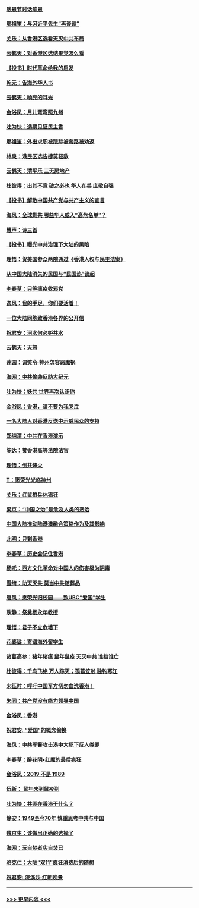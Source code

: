 #### [感恩节时话感恩](../pages/nsc993/n11687568.md?t=11290033) 
#### [廖祖笙：与习近平先生“再谈谈”](../pages/nsc993/n11687005.md?t=11290033) 
#### [关乐：从香港区选看天灭中共布局](../pages/nsc993/n11686647.md?t=11290033) 
#### [云鹤天：对香港区选结果党怎么看](../pages/nsc993/n11686216.md?t=11290033) 
#### [【投书】时代革命给我的启发](../pages/nsc993/n11684287.md?t=11290033) 
#### [乾元：告海外华人书](../pages/nsc993/n11684044.md?t=11290033) 
#### [云鹤天：响亮的耳光](../pages/nsc993/n11684254.md?t=11290033) 
#### [金浴凤：月儿弯弯照九州](../pages/nsc993/n11684231.md?t=11290033) 
#### [吐为快：选票见证民主香](../pages/nsc993/n11684206.md?t=11290033) 
#### [廖祖笙：外出求职被跟踪被套路被劝返](../pages/nsc993/n11683874.md?t=11290033) 
#### [林泉：港民区选告捷莫轻敌](../pages/nsc993/n11683930.md?t=11290033) 
#### [云鹤天：清平乐 三无房地产](../pages/nsc993/n11681521.md?t=11290033) 
#### [杜彼得：出其不意 破之必也 华人在美 庄敬自强](../pages/nsc993/n11679554.md?t=11290033) 
#### [【投书】解散中国共产党与共产主义的宣言](../pages/nsc993/n11679177.md?t=11290033) 
#### [海风：全球剿共 哪些华人或入“高危名单”？](../pages/nsc993/n11678617.md?t=11290033) 
#### [慧声：诗三首](../pages/nsc993/n11678848.md?t=11290033) 
#### [【投书】曝光中共治理下大陆的黑暗](../pages/nsc993/n11678674.md?t=11290033) 
#### [理悟：贺美国参众两院通过《香港人权与民主法案》](../pages/nsc993/n11678104.md?t=11290033) 
#### [从中国大陆消失的民国与“民国热”谈起](../pages/nsc993/n11678075.md?t=11290033) 
#### [李春草：只等瘟疫收邪党](../pages/nsc993/n11677308.md?t=11290033) 
#### [逸风：我的手足，你们要活着！](../pages/nsc993/n11676352.md?t=11290033) 
#### [一位大陆同胞致香港各界的公开信](../pages/nsc993/n11675761.md?t=11290033) 
#### [祝君安：河水何必妒井水](../pages/nsc993/n11675746.md?t=11290033) 
#### [云鹤天：天怒](../pages/nsc993/n11675718.md?t=11290033) 
#### [莲园：调笑令‧神州怎容恶魔祸](../pages/nsc993/n11675648.md?t=11290033) 
#### [海网：中共偷袭反助大纪元](../pages/nsc993/n11673515.md?t=11290033) 
#### [吐为快：妖共 世界再次认识你](../pages/nsc993/n11673506.md?t=11290033) 
#### [金浴凤：香港，请不要为我哭泣](../pages/nsc993/n11673248.md?t=11290033) 
#### [一名大陆人对香港反送中示威民众的支持](../pages/nsc993/n11672615.md?t=11290033) 
#### [郑纯清：中共在香港演示](../pages/nsc993/n11670539.md?t=11290033) 
#### [陈达：赞香港高等法院法官](../pages/nsc993/n11669542.md?t=11290033) 
#### [理悟：倒共烽火](../pages/nsc993/n11668844.md?t=11290033) 
#### [T：愿荣光光临神州](../pages/nsc993/n11668421.md?t=11290033) 
#### [关乐：红鼠狼兵休猖狂](../pages/nsc993/n11668378.md?t=11290033) 
#### [梁京：“中国之治”是危及人类的恶治](../pages/nsc993/n11668328.md?t=11290033) 
#### [中国大陆推动陆港澳融合策略作为及其影响](../pages/nsc993/n11668157.md?t=11290033) 
#### [北明：只剩香港](../pages/nsc993/n11668002.md?t=11290033) 
#### [李春草：历史会记住香港](../pages/nsc993/n11667927.md?t=11290033) 
#### [杨吒：西方文化革命对中国人的伤害极为阴毒](../pages/nsc993/n11664521.md?t=11290033) 
#### [雪绮：助天灭共 莫当中共陪葬品](../pages/nsc993/n11662650.md?t=11290033) 
#### [唐风：愿荣光归校园——致UBC“爱国”学生](../pages/nsc993/n11662194.md?t=11290033) 
#### [耿静：祭奠杨永年教授](../pages/nsc993/n11662514.md?t=11290033) 
#### [理悟：君子不立危墙下](../pages/nsc993/n11662172.md?t=11290033) 
#### [花婆娑：寄语海外留学生](../pages/nsc993/n11662121.md?t=11290033) 
#### [诸葛高参：猪年猪瘟 鼠年鼠疫 天灭中共 谁挡谁亡](../pages/nsc993/n11661980.md?t=11290033) 
#### [杜彼得：千鸟飞绝 万人踪灭；孤蓑笠翁 独钓寒江](../pages/nsc993/n11661170.md?t=11290033) 
#### [宋征时：呼吁中国军方切勿血洗香港！](../pages/nsc993/n11415318.md?t=11290033) 
#### [朱同：共产党没有能力领导中国](../pages/nsc993/n11660421.md?t=11290033) 
#### [金浴凤：香港](../pages/nsc993/n11660419.md?t=11290033) 
#### [祝君安: “爱国”的概念偷换](../pages/nsc993/n11659706.md?t=11290033) 
#### [海风：中共军警攻击港中大犯下反人类罪](../pages/nsc993/n11659632.md?t=11290033) 
#### [李春草：醉花阴•红魔的最后疯狂](../pages/nsc993/n11659287.md?t=11290033) 
#### [金浴凤：2019 不是 1989](../pages/nsc993/n11657663.md?t=11290033) 
#### [伍新： 鼠年未到鼠疫到](../pages/nsc993/n11655098.md?t=11290033) 
#### [吐为快：共匪在香港干什么？](../pages/nsc993/n11654891.md?t=11290033) 
#### [静安：1949至今70年 慎重思考中共与中国](../pages/nsc993/n11651244.md?t=11290033) 
#### [魏京生：该做出正确的选择了](../pages/nsc993/n11653084.md?t=11290033) 
#### [海网：玩自焚者实自焚已](../pages/nsc993/n11652423.md?t=11290033) 
#### [骆克仁：大陆“双11”疯狂消费后的随想](../pages/nsc993/n11652305.md?t=11290033) 
#### [祝君安: 浣溪沙·红朝晚景](../pages/nsc993/n11652258.md?t=11290033) 

----
#### [ >>> 更早内容 <<< ](../indexes/nsc993-earlier.md)
